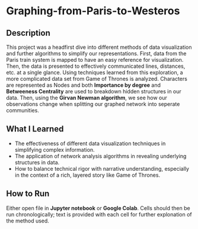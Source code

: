 # Graphing-from-Paris-to-Westeros

## Description
This project was a headfirst dive into different methods of data visualization and further algorithms to simplify our representations. First, data from the Paris train system is mapped to have an easy reference for visualization. Then, the data is presented to effectively communicated lines, distances, etc. at a single glance. Using techniques learned from this exploration, a more complicated data set from Game of Thrones is analyzed. Characters are represented as Nodes and both **Importance by degree** and **Betweeness Centrality** are used to breakdown hidden structures in our data. Then, using the **Girvan Newman algorithm**, we see how our observations change when splitting our graphed network into seperate communities.

## What I Learned
* The effectiveness of different data visualization techniques in simplifying complex information.
* The application of network analysis algorithms in revealing underlying structures in data.
* How to balance technical rigor with narrative understanding, especially in the context of a rich, layered story like Game of Thrones.

## How to Run
Either open file in **Jupyter notebook** or **Google Colab**. Cells should then be run chronologically; text is provided with each cell for further explonation of the method used.